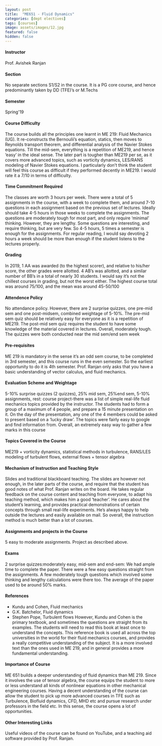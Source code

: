 ```yaml
---
layout: post
title:  "ME651 - Fluid Dynamics"
categories: [dept electives]
tags: [courses]
image: assets/images/12.jpg
featured: false
hidden: false
---
```


#### Instructor
Prof. Avishek Ranjan

#### Section
No separate sections S1/S2 in the course. It is a PG core course, and hence predominantly taken by DD (TFE)’s or M.Techs

#### Semester
Spring'19

#### Course Difficulty
The course builds all the principles one learnt in ME 219: Fluid Mechanics (UG). It re-constructs the Bernoulii’s equation, statics, then moves to Reynolds transport theorem, and differential analysis of the Navier Stokes equations. Till the mid-sem, everything is a repetition of ME219, and hence ‘easy’ in the ideal sense. The later part is tougher than ME219 per se, as it covers more advanced topics, such as vorticity dynamics, LES/RANS modeling of Navier Stokes equations. I particularly don’t think the student will feel this course as difficult if they performed decently in ME219. I would rate it a 7/10 in terms of difficulty. 

#### Time Commitment Required
The classes are worth 3 hours per week. There were a total of 5 assignments in the course, with a week to complete them, and around 7-10 questions in each assignment based on the previous set of lectures. Ideally should take 4-5 hours in those weeks to complete the assignments. The questions are moderately tough for most part, and only require ‘minimal’ thinking. However, they are lengthy. Some questions are interesting, and require thinking, but are very few. So 4-5 hours, 5 times a semester is enough for the assignments. For regular reading, I would say devoting 2 hours a week should be more than enough if the student listens to the lectures properly. 

#### Grading
In 2019, 1 AA was awarded (to the highest scorer), and relative to his/her score, the other grades were allotted. 4 AB’s was allotted, and a similar number of BB’s in a total of nearly 30 students. I would say it’s not the chillest courses in grading, but not the worst either. The highest course total was around 75/100, and the mean was around 45-50/100

#### Attendence Policy
No attendance policy. However, there are 2 surprise quizzes, one pre-mid sem and one post-midsem, combined weightage of 5-10%. The pre-mid sem quiz should be relatively easy for everyone as it is a repetition of ME219. The post-mid sem quiz requires the student to have some knowledge of the material covered in lectures. Overall, moderately tough. The quizzes were both conducted near the mid sem/end sem week

#### Pre-requisites
ME 219 is mandatory in the sense it’s an odd sem course, to be completed in 3rd semester, and this course runs in the even semester. So the earliest opportunity to do it is 4th semester. Prof. Ranjan only asks that you have a basic understanding of vector calculus, and fluid mechanics.  

#### Evaluation Scheme and Weightage
5-10% surprise quizzes (2 quizzes), 25% mid sem, 25%end sem, 5-10% assignments, rest: course project-there was a list of simple real-life fluid mechanics topics provided by the instructor. The students had to form a group of a maximum of 4 people, and prepare a 15 minute presentation on it. On the day of the presentation, any one of the 4 members could be asked to present based on a ‘lucky draw’. The topics were fairly easy to google and find information from. Overall, an extremely easy way to gather a few marks in this course 

#### Topics Covered in the Course
ME219 + vorticity dynamics, statistical methods in turbulence, RANS/LES modeling of turbulent flows, external flows + tensor algebra

#### Mechanism of Instruction and Teaching Style
Slides and traditional blackboard teaching. The slides are however not enough, in the later parts of the course, and require that the student has good notes of what Prof. Ranjan writes on the board. He takes regular feedback on the course content and teaching from everyone, to adapt his teaching method, which makes him a good ‘teacher’. He cares about the student’s learning, and provides practical demonstrations of certain concepts through small real-life experiments. He’s always happy to help outside the lectures and easily available on mail. So overall, the instruction method is much better than a lot of courses.  

#### Assignments and projects in the Course
5 easy to moderate assignments. Project as described above.  

#### Exams
2 surprise quizzes:moderately easy, mid-sem and end-sem:  We had ample time to complete the paper.  There were a few easy questions straight from the assignments. A few moderately tough questions which involved some thinking and lengthy calculations were there too. The average of the paper used to be around 50% marks.

#### References
* Kundu and Cohen, Fluid mechanics
* G.K. Batchelor, Fluid dynamics	
* Stephen Pope, Turbulent flows
However, Kundu and Cohen is the primary textbook, and sometimes the questions are straight from its examples. The students will need to read this book at least once to understand the concepts. This reference book is used all across the top universities in the world for their fluid mechanics courses, and provides a really competitive understanding of the subject. It is a more involved text than the ones used in ME 219, and in general provides a more fundamental understanding.

#### Importance of Course
ME 651 builds a deeper understanding of fluid dynamics than ME 219. Since it involves the use of tensor algebra, the course equips the student to more or less understand all kinds of nonlinear equations in other mechanical engineering courses. Having a decent understanding of the course can allow the student to pick up more advanced courses in TFE such as Turbulence, Biofluid dynamics, CFD, MHD etc and pursue research under professors in the field etc. In this sense, the course opens a lot of opportunities. 

#### Other Interesting Links
Useful videos of the course can be found on YouTube, and a teaching aid software provided by Prof. Ranjan. 